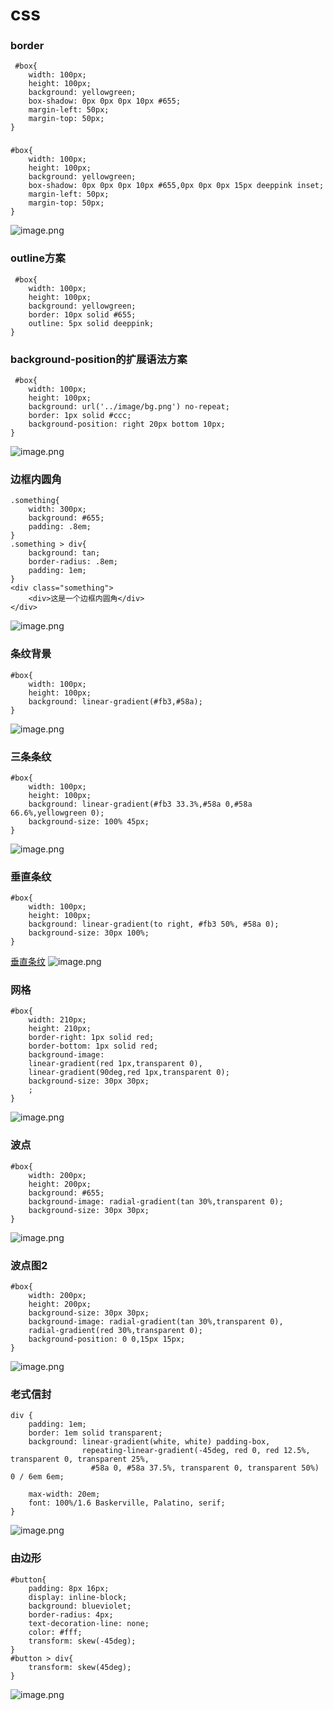 # css
### border 
```
 #box{
    width: 100px;
    height: 100px;
    background: yellowgreen;
    box-shadow: 0px 0px 0px 10px #655;
    margin-left: 50px;
    margin-top: 50px;
}
```
### 
```
#box{
    width: 100px;
    height: 100px;
    background: yellowgreen;
    box-shadow: 0px 0px 0px 10px #655,0px 0px 0px 15px deeppink inset;
    margin-left: 50px;
    margin-top: 50px;
}
```
![image.png](https://i.loli.net/2021/04/30/QKiZfN3qHe6aCGx.png)
### outline方案
```
 #box{
    width: 100px;
    height: 100px;
    background: yellowgreen;
    border: 10px solid #655;
    outline: 5px solid deeppink;
}
```
### background-position的扩展语法方案
```
 #box{
    width: 100px;
    height: 100px;
    background: url('../image/bg.png') no-repeat;
    border: 1px solid #ccc;
    background-position: right 20px bottom 10px;
}
```
![image.png](https://i.loli.net/2021/04/30/QKiZfN3qHe6aCGx.png)
### 边框内圆角
```
.something{
    width: 300px;
    background: #655;
    padding: .8em;
}
.something > div{
    background: tan;
    border-radius: .8em;
    padding: 1em;
}
<div class="something">
    <div>这是一个边框内圆角</div>
</div>
```
![image.png](https://i.loli.net/2021/04/30/HunPUz9JLXVkqFG.png)
### 条纹背景
```
#box{
    width: 100px;
    height: 100px;
    background: linear-gradient(#fb3,#58a);
}
```
![image.png](https://i.loli.net/2021/05/01/gRk2rStmAecs6HM.png)
### 三条条纹
```
#box{
    width: 100px;
    height: 100px;
    background: linear-gradient(#fb3 33.3%,#58a 0,#58a 66.6%,yellowgreen 0);
    background-size: 100% 45px;
}
```

![image.png](https://i.loli.net/2021/05/01/UzX29LrYuyMgjeA.png)
### 垂直条纹
```
#box{
    width: 100px;
    height: 100px;
    background: linear-gradient(to right, #fb3 50%, #58a 0);
    background-size: 30px 100%;
}
```
[垂直条纹](https://dabblet.com/gist/1b4983062fd2b4d7e60e)
![image.png](https://i.loli.net/2021/05/01/UzX29LrYuyMgjeA.png)
### 网格
```
#box{
    width: 210px;
    height: 210px;
    border-right: 1px solid red;
    border-bottom: 1px solid red;
    background-image: 
    linear-gradient(red 1px,transparent 0),
    linear-gradient(90deg,red 1px,transparent 0);
    background-size: 30px 30px;
    ;
}
```
![image.png](https://i.loli.net/2021/05/04/QWMFhjiTOKA6PVc.png)
### 波点
```
#box{
    width: 200px;
    height: 200px;
    background: #655;
    background-image: radial-gradient(tan 30%,transparent 0);
    background-size: 30px 30px;
}
```
![image.png](https://i.loli.net/2021/05/04/V5rIT3SntFDmKR6.png)
### 波点图2
```
#box{
    width: 200px;
    height: 200px;
    background-size: 30px 30px;
    background-image: radial-gradient(tan 30%,transparent 0),
    radial-gradient(red 30%,transparent 0);
    background-position: 0 0,15px 15px;
}
```
![image.png](https://i.loli.net/2021/05/04/5rgbZBT4y9FESaV.png)
### 老式信封
```
div {
	padding: 1em;
	border: 1em solid transparent;
	background: linear-gradient(white, white) padding-box,
	            repeating-linear-gradient(-45deg, red 0, red 12.5%, transparent 0, transparent 25%, 
	              #58a 0, #58a 37.5%, transparent 0, transparent 50%) 0 / 6em 6em;
	
	max-width: 20em;
	font: 100%/1.6 Baskerville, Palatino, serif;
}
```
![image.png](https://i.loli.net/2021/05/05/O7thLeUP3SYdnlA.png)
### 由边形
```
#button{
    padding: 8px 16px;
    display: inline-block;
    background: blueviolet;
    border-radius: 4px;
    text-decoration-line: none;
    color: #fff;
    transform: skew(-45deg);
}
#button > div{
    transform: skew(45deg);
}
```
![image.png](https://i.loli.net/2021/05/05/uz5aYLiOeH94Wgy.png)





